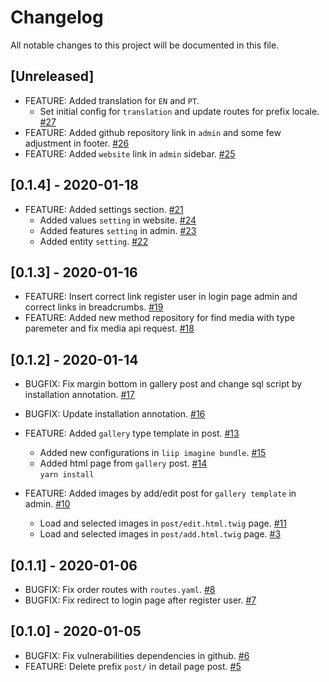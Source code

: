 # Changelog
All notable changes to this project will be documented in this file.

## [Unreleased]
- FEATURE: Added translation for `EN` and `PT`.
    - Set initial config for `translation` and update routes for prefix locale. [#27](https://github.com/thomaskanzig/blog/pull/27)
- FEATURE: Added github repository link in `admin` and some few adjustment in footer. [#26](https://github.com/thomaskanzig/blog/pull/26)
- FEATURE: Added `website` link in `admin` sidebar. [#25](https://github.com/thomaskanzig/blog/pull/25)

## [0.1.4] - 2020-01-18
- FEATURE: Added settings section. [#21](https://github.com/thomaskanzig/blog/pull/21)
    - Added values `setting` in website. [#24](https://github.com/thomaskanzig/blog/pull/24)
    - Added features `setting` in admin. [#23](https://github.com/thomaskanzig/blog/pull/23)
    - Added entity `setting`. [#22](https://github.com/thomaskanzig/blog/pull/22)

## [0.1.3] - 2020-01-16
- FEATURE: Insert correct link register user in login page admin and correct links in breadcrumbs. [#19](https://github.com/thomaskanzig/blog/pull/19)
- FEATURE: Added new method repository for find media with type paremeter and fix media api request. [#18](https://github.com/thomaskanzig/blog/pull/18)
        
## [0.1.2] - 2020-01-14
- BUGFIX: Fix margin bottom in gallery post and change sql script by installation annotation. [#17](https://github.com/thomaskanzig/blog/pull/17)
- BUGFIX: Update installation annotation. [#16](https://github.com/thomaskanzig/blog/pull/16)
- FEATURE: Added `gallery` type template in post. [#13](https://github.com/thomaskanzig/blog/pull/13)
    - Added new configurations in `liip imagine bundle`. [#15](https://github.com/thomaskanzig/blog/pull/15)  
    - Added html page from `gallery` post. [#14](https://github.com/thomaskanzig/blog/pull/14)  
        `yarn install` 
        
- FEATURE: Added images by add/edit post for `gallery template` in admin. [#10](https://github.com/thomaskanzig/blog/pull/10)
    - Load and selected images in `post/edit.html.twig` page. [#11](https://github.com/thomaskanzig/blog/pull/11)
    - Load and selected images in `post/add.html.twig` page. [#3](https://github.com/thomaskanzig/blog/pull/3)

## [0.1.1] - 2020-01-06
- BUGFIX: Fix order routes with `routes.yaml`. [#8](https://github.com/thomaskanzig/blog/pull/8)
- BUGFIX: Fix redirect to login page after register user. [#7](https://github.com/thomaskanzig/blog/pull/7)

## [0.1.0] - 2020-01-05
- BUGFIX: Fix vulnerabilities dependencies in github. [#6](https://github.com/thomaskanzig/blog/pull/6)
- FEATURE: Delete prefix `post/` in detail page post. [#5](https://github.com/thomaskanzig/blog/pull/5)
